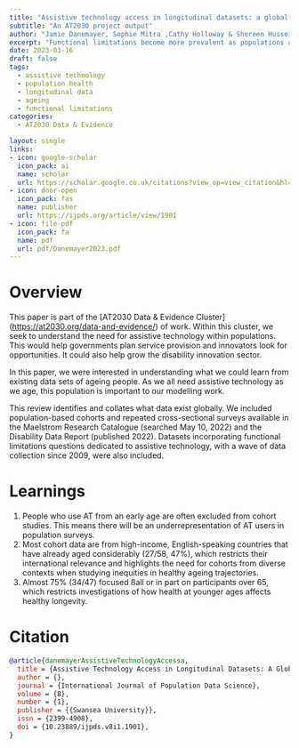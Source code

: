 ```yaml
---
title: "Assistive technology access in longitudinal datasets: a global review"
subtitle: "An AT2030 project output"
author: "Jamie Danemayer, Sophie Mitra ,Cathy Holloway & Shereen Hussein"
excerpt: "Functional limitations become more prevalent as populations age, emphasising an increasinglyurgent need for assistive technology (AT). Critical to meeting this need trajectory is understandingAT access in older ages. Yet few publications examine this from a longitudinal perspective."
date: 2023-03-16
draft: false
tags:
  - assistive technology
  - population health
  - longitudinal data
  - ageing
  - functional limitations
categories:
  - AT2030 Data & Evidence

layout: single
links:
- icon: google-scholar
  icon_pack: ai
  name: scholar
  url: https://scholar.google.co.uk/citations?view_op=view_citation&hl=en&user=mY9b3HEAAAAJ&sortby=pubdate&citation_for_view=mY9b3HEAAAAJ:QYdC8u9Cj1oC 
- icon: door-open
  icon_pack: fas
  name: publisher
  url: https://ijpds.org/article/view/1901
- icon: file-pdf
  icon_pack: fa
  name: pdf
  url: pdf/Danemayer2023.pdf
---
```

# Overview
This paper is part of the [AT2030 Data & Evidence Cluster] (https://at2030.org/data-and-evidence/) of work. Within this cluster, we seek to understand the need for assistive technology within populations. This would help governments plan service provision and innovators look for opportunities. It could also help grow the disability innovation sector. 

In this paper, we were interested in understanding what we could learn from existing data sets of ageing people. As we all need assistive technology as we age, this population is important to our modelling work.

This review identifies and collates what data exist globally. We included population-based cohorts and repeated cross-sectional surveys available in the  Maelstrom Research Catalogue (searched May 10, 2022) and the Disability Data Report (published 2022). Datasets incorporating functional limitations questions dedicated to assistive technology, with a wave of data collection since 2009, were also included.

# Learnings
1. People who use AT from an early age are often excluded from cohort studies. This means there will be an underrepresentation of AT users in population surveys. 
2.  Most cohort data are from high-income, English-speaking countries that have already
aged considerably (27/58, 47%), which restricts their international relevance and highlights the need for cohorts
from diverse contexts when studying inequities in healthy ageing trajectories. 
3. Almost 75% (34/47) focused ßall or in part on participants over 65, which restricts investigations of
how health at younger ages affects healthy longevity.

# Citation

````bib
@article{danemayerAssistiveTechnologyAccessa,
  title = {Assistive Technology Access in Longitudinal Datasets: A Global Review},
  author = {},
  journal = {International Journal of Population Data Science},
  volume = {8},
  number = {1},
  publisher = {{Swansea University}},
  issn = {2399-4908},
  doi = {10.23889/ijpds.v8i1.1901},
}
````
